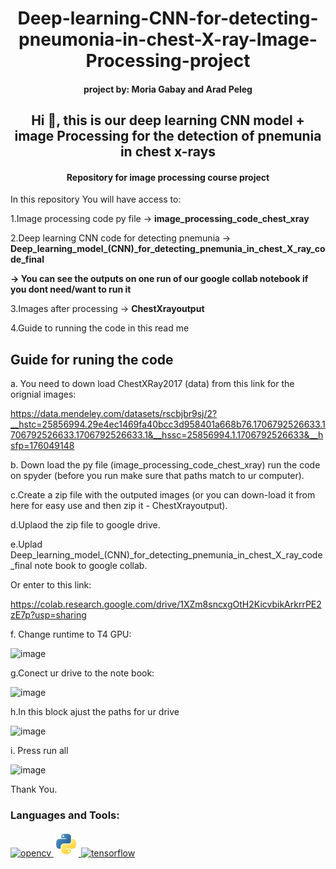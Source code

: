 <h1 align="center">Deep-learning-CNN-for-detecting-pneumonia-in-chest-X-ray-Image-Processing-project </h1>
<p align="left">
</p>

<h4 align="center">project by: Moria Gabay and Arad Peleg</h4>

<h2 align="center">Hi 👋, this is our deep learning CNN model + image Processing for the detection of pnemunia in chest x-rays </h2>
<p align="left">
</p>
   
 <h4 align="center"> Repository for image processing course project </h4>

In this repository You will have access to: 

1.Image processing code py file -> <strong>image_processing_code_chest_xray</strong>

2.Deep learning CNN code for detecting pnemunia ->  <strong>Deep_learning_model_(CNN)_for_detecting_pnemunia_in_chest_X_ray_code_final</strong> 

<strong>-> You can see the outputs on one run of our google collab notebook if you dont need/want to run it</strong>

3.Images after processing -> <strong>ChestXrayoutput</strong>

4.Guide to running the code in this read me

<h2 align="left">Guide for runing the code</h2>

a. You need to down load ChestXRay2017 (data) from this link for the orignial images:

https://data.mendeley.com/datasets/rscbjbr9sj/2?__hstc=25856994.29e4ec1469fa40bcc3d958401a668b76.1706792526633.1706792526633.1706792526633.1&__hssc=25856994.1.1706792526633&__hsfp=176049148

b. Down load the py file (image_processing_code_chest_xray) run the code on spyder (before you run make sure that paths match to ur computer).

c.Create a zip file with the outputed images (or you can down-load it from here for easy use and then zip it - ChestXrayoutput).

d.Uplaod the zip file to google drive.

e.Uplad Deep_learning_model_(CNN)_for_detecting_pnemunia_in_chest_X_ray_code_final note book to google collab.

Or enter to this link:

https://colab.research.google.com/drive/1XZm8sncxgOtH2KicvbikArkrrPE2zE7p?usp=sharing

f. Change runtime to T4 GPU:

![image](https://github.com/aradpls/Deep-learning-CNN-for-detecting-pneumonia-in-chest-X-ray-Image-Processing-project/assets/163511154/b43d4748-9198-477d-99c0-81c04fdaf530)

g.Conect ur drive to the note book:

![image](https://github.com/aradpls/Deep-learning-CNN-for-detecting-pneumonia-in-chest-X-ray-Image-Processing-project/assets/163511154/9c70b654-0085-4274-9475-5bee34d677b6)

h.In this block ajust the paths for ur drive

![image](https://github.com/aradpls/Deep-learning-CNN-for-detecting-pneumonia-in-chest-X-ray-Image-Processing-project/assets/163511154/91f3ecb3-d434-4d14-92c6-60099fbd78b0)

i. Press run all 

![image](https://github.com/aradpls/Deep-learning-CNN-for-detecting-pneumonia-in-chest-X-ray-Image-Processing-project/assets/163511154/e193148a-d7ac-49cb-8d89-e7d188e3bd93)

Thank You.

<h3 align="left">Languages and Tools:</h3>
<p align="left"> <a href="https://opencv.org/" target="_blank" rel="noreferrer"> <img src="https://www.vectorlogo.zone/logos/opencv/opencv-icon.svg" alt="opencv" width="40" height="40"/> </a> <a href="https://www.python.org" target="_blank" rel="noreferrer"> <img src="https://raw.githubusercontent.com/devicons/devicon/master/icons/python/python-original.svg" alt="python" width="40" height="40"/> </a> <a href="https://www.tensorflow.org" target="_blank" rel="noreferrer"> <img src="https://www.vectorlogo.zone/logos/tensorflow/tensorflow-icon.svg" alt="tensorflow" width="40" height="40"/> </a> </p>

